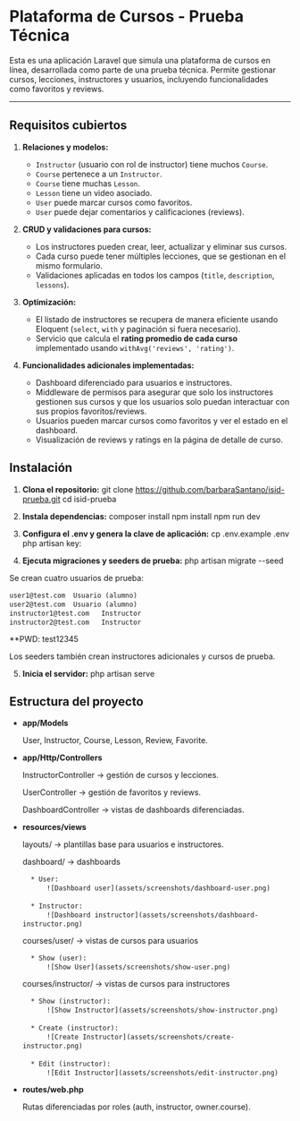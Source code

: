# Plataforma de Cursos - Prueba Técnica

Esta es una aplicación Laravel que simula una plataforma de cursos en línea, desarrollada como parte de una prueba técnica. Permite gestionar cursos, lecciones, instructores y usuarios, incluyendo funcionalidades como favoritos y reviews.

---

## Requisitos cubiertos

1. **Relaciones y modelos:**
   - `Instructor` (usuario con rol de instructor) tiene muchos `Course`.
   - `Course` pertenece a un `Instructor`.
   - `Course` tiene muchas `Lesson`.
   - `Lesson` tiene un video asociado.
   - `User` puede marcar cursos como favoritos.
   - `User` puede dejar comentarios y calificaciones (reviews).

2. **CRUD y validaciones para cursos:**
   - Los instructores pueden crear, leer, actualizar y eliminar sus cursos.
   - Cada curso puede tener múltiples lecciones, que se gestionan en el mismo formulario.
   - Validaciones aplicadas en todos los campos (`title`, `description`, `lessons`).

3. **Optimización:**
   - El listado de instructores se recupera de manera eficiente usando Eloquent (`select`, `with` y paginación si fuera necesario).
   - Servicio que calcula el **rating promedio de cada curso** implementado usando `withAvg('reviews', 'rating')`.

4. **Funcionalidades adicionales implementadas:**
   - Dashboard diferenciado para usuarios e instructores.
   - Middleware de permisos para asegurar que solo los instructores gestionen sus cursos y que los usuarios solo puedan interactuar con sus propios favoritos/reviews.
   - Usuarios pueden marcar cursos como favoritos y ver el estado en el dashboard.
   - Visualización de reviews y ratings en la página de detalle de curso.

## Instalación

1. **Clona el repositorio:**
git clone https://github.com/barbaraSantano/isid-prueba.git
cd isid-prueba

2. **Instala dependencias:**
composer install
npm install
npm run dev

3. **Configura el .env y genera la clave de aplicación:**
cp .env.example .env
php artisan key:

4. **Ejecuta migraciones y seeders de prueba:**
php artisan migrate --seed

Se crean cuatro usuarios de prueba:

    user1@test.com	Usuario (alumno)
    user2@test.com	Usuario (alumno)
    instructor1@test.com   Instructor
    instructor2@test.com   Instructor

**PWD: test12345

Los seeders también crean instructores adicionales y cursos de prueba.

5. **Inicia el servidor:**
php artisan serve

## Estructura del proyecto

- **app/Models**

    User, Instructor, Course, Lesson, Review, Favorite.

- **app/Http/Controllers**

    InstructorController → gestión de cursos y lecciones.

    UserController → gestión de favoritos y reviews.

    DashboardController → vistas de dashboards diferenciadas.

- **resources/views**

    layouts/ → plantillas base para usuarios e instructores.

    dashboard/ → dashboards

        * User:
            ![Dashboard user](assets/screenshots/dashboard-user.png)
        
        * Instructor:
            ![Dashboard instructor](assets/screenshots/dashboard-instructor.png)

    courses/user/ → vistas de cursos para usuarios

        * Show (user):
            ![Show User](assets/screenshots/show-user.png)

    courses/instructor/ → vistas de cursos para instructores

        * Show (instructor):
            ![Show Instructor](assets/screenshots/show-instructor.png)

        * Create (instructor):
            ![Create Instructor](assets/screenshots/create-instructor.png)

        * Edit (instructor):
            ![Edit Instructor](assets/screenshots/edit-instructor.png)

- **routes/web.php**

    Rutas diferenciadas por roles (auth, instructor, owner.course).